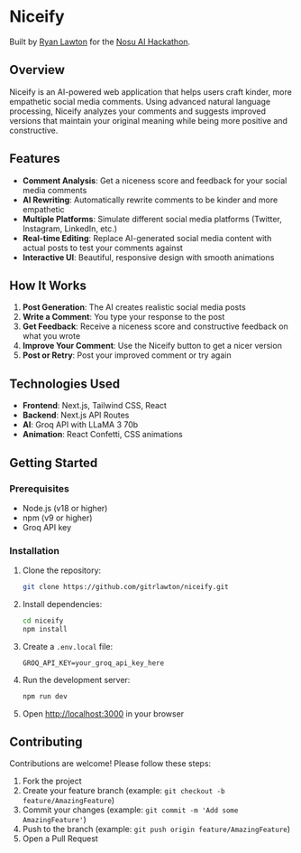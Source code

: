 # Niceify

Built by [Ryan Lawton](https://www.linkedin.com/in/rlawton714/) for the [Nosu AI Hackathon](https://nosu-ai-hackathon.devpost.com/).

## Overview

Niceify is an AI-powered web application that helps users craft kinder, more empathetic social media comments. Using advanced natural language processing, Niceify analyzes your comments and suggests improved versions that maintain your original meaning while being more positive and constructive.

## Features

- **Comment Analysis**: Get a niceness score and feedback for your social media comments
- **AI Rewriting**: Automatically rewrite comments to be kinder and more empathetic
- **Multiple Platforms**: Simulate different social media platforms (Twitter, Instagram, LinkedIn, etc.)
- **Real-time Editing**: Replace AI-generated social media content with actual posts to test your comments against
- **Interactive UI**: Beautiful, responsive design with smooth animations

## How It Works

1. **Post Generation**: The AI creates realistic social media posts
2. **Write a Comment**: You type your response to the post
3. **Get Feedback**: Receive a niceness score and constructive feedback on what you wrote
4. **Improve Your Comment**: Use the Niceify button to get a nicer version
5. **Post or Retry**: Post your improved comment or try again

## Technologies Used

- **Frontend**: Next.js, Tailwind CSS, React
- **Backend**: Next.js API Routes
- **AI**: Groq API with LLaMA 3 70b
- **Animation**: React Confetti, CSS animations

## Getting Started

### Prerequisites

- Node.js (v18 or higher)
- npm (v9 or higher)
- Groq API key

### Installation

1. Clone the repository:
   ```bash
   git clone https://github.com/gitrlawton/niceify.git
   ```
2. Install dependencies:
   ```bash
   cd niceify
   npm install
   ```
3. Create a `.env.local` file:
   ```env
   GROQ_API_KEY=your_groq_api_key_here
   ```
4. Run the development server:
   ```bash
   npm run dev
   ```
5. Open [http://localhost:3000](http://localhost:3000) in your browser

## Contributing

Contributions are welcome! Please follow these steps:

1. Fork the project
2. Create your feature branch (example: `git checkout -b feature/AmazingFeature`)
3. Commit your changes (example: `git commit -m 'Add some AmazingFeature'`)
4. Push to the branch (example: `git push origin feature/AmazingFeature`)
5. Open a Pull Request
